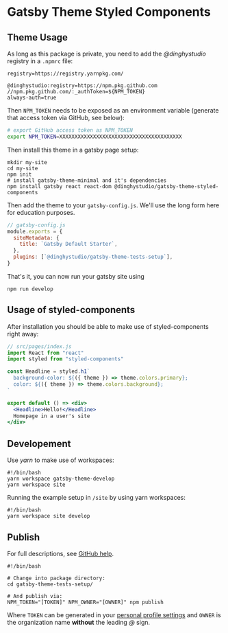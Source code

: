 # Gatsby Theme Styled Components


## Theme Usage

As long as this package is private, you need to add the _@dinghystudio_ registry in a `.npmrc` file:

```
registry=https://registry.yarnpkg.com/

@dinghystudio:registry=https://npm.pkg.github.com
//npm.pkg.github.com/:_authToken=${NPM_TOKEN}
always-auth=true
```

Then `NPM_TOKEN` needs to be exposed as an environment variable (generate that access token via GitHub, see below):

```bash
# export GitHub access token as NPM_TOKEN
export NPM_TOKEN=XXXXXXXXXXXXXXXXXXXXXXXXXXXXXXXXXXXXXXXX
```

Then install this theme in a gatsby page setup:

```shell
mkdir my-site
cd my-site
npm init
# install gatsby-theme-minimal and it's dependencies
npm install gatsby react react-dom @dinghystudio/gatsby-theme-styled-components
```

Then add the theme to your `gatsby-config.js`. We'll use the long form
here for education purposes.

```javascript
// gatsby-config.js
module.exports = {
  siteMetadata: {
    title: `Gatsby Default Starter`,
  },
  plugins: [`@dinghystudio/gatsby-theme-tests-setup`],
}
```

That's it, you can now run your gatsby site using

```shell
npm run develop
```


## Usage of styled-components

After installation you should be able to make use of styled-components right away:

```jsx
// src/pages/index.js
import React from "react"
import styled from "styled-components"

const Headline = styled.h1`
  background-color: ${({ theme }) => theme.colors.primary};
  color: ${({ theme }) => theme.colors.background};
`

export default () => <div>
  <Headline>Hello!</Headline>
  Homepage in a user's site
</div>
```


## Developement

Use _yarn_ to make use of workspaces:

```shell
#!/bin/bash
yarn workspace gatsby-theme-develop
yarn workspace site
```

Running the example setup in `/site` by using yarn workspaces:

```shell
#!/bin/bash
yarn workspace site develop
```


## Publish

For full descriptions, see [GitHub help](https://help.github.com/en/github/managing-packages-with-github-packages/configuring-npm-for-use-with-github-packages).

```shell
#!/bin/bash

# Change into package directory:
cd gatsby-theme-tests-setup/

# And publish via:
NPM_TOKEN="[TOKEN]" NPM_OWNER="[OWNER]" npm publish
```

Where `TOKEN` can be generated in your [personal profile settings](https://github.com/settings/tokens) and `OWNER` is the organization name **without** the leading _@_ sign.
